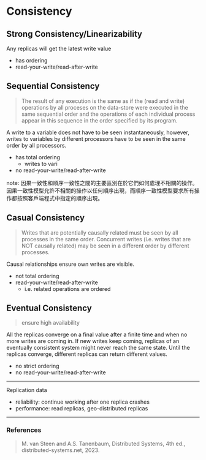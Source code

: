 # Consistency

## Strong Consistency/Linearizability

Any replicas will get the latest write value
- has ordering
- read-your-write/read-after-write

## Sequential Consistency
> The result of any execution is the same as if the (read and write) operations by all proceses on the data-store were executed in the same sequential order and the operations of each individual process appear in this sequence in the order specified by its program.

A write to a variable does not have to be seen instantaneously, however, writes to variables by different processors have to be seen in the same order by all processors.

- has total ordering
  - writes to vari
- no read-your-write/read-after-write

note: 因果一致性和順序一致性之間的主要區別在於它們如何處理不相關的操作。 因果一致性模型允許不相關的操作以任何順序出現，而順序一致性模型要求所有操作都按照客戶端程式中指定的順序出現。

## Casual Consistency
> Writes that are potentially causally related must be seen by all processes in the same order.
Concurrent writes (i.e. writes that are NOT causally related) may be seen in a different order by different processes.

Causal relationships ensure own writes are visible.
- not total ordering
- read-your-write/read-after-write
  - i.e. related operations are ordered


## Eventual Consistency

> ensure high availability

All the replicas converge on a final value after a finite time and when no more writes are coming in. If new writes keep coming, replicas of an eventually consistent system might never reach the same state. Until the replicas converge, different replicas can return different values.
- no strict ordering
- no read-your-write/read-after-write


---

Replication data
- reliability: continue working after one replica crashes
- performance: read replicas, geo-distributed replicas

---

### References

> M. van Steen and A.S. Tanenbaum, Distributed Systems, 4th ed., distributed-systems.net, 2023.
